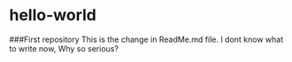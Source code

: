 # hello-world
###First repository
This is the change in ReadMe.md file.
I dont know what to write now, Why so serious?
